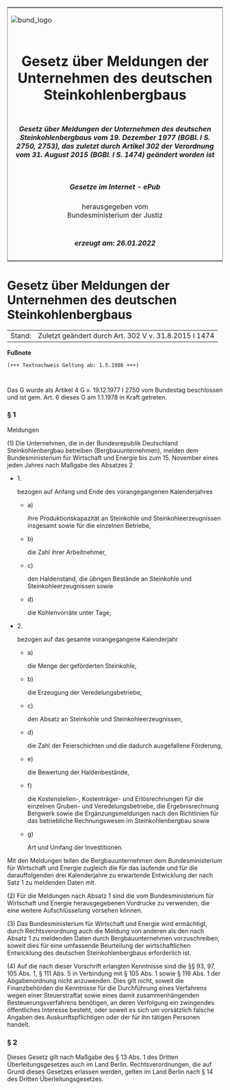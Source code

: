 <span id="DECKBLATT.html"></span>

<table border="0" frame="border" width="100%">

<tr valign="top">

<td align="left">

![bund\_logo](BfJ_2021_Web_de_de.gif)

</td>

<td align="right">

 

</td>

</tr>

<tr align="center" valign="middle">

<td colspan="2">

# Gesetz über Meldungen der Unternehmen des deutschen Steinkohlenbergbaus

</td>

</tr>

<tr align="center" valign="middle">

<td colspan="2">

##### Gesetz über Meldungen der Unternehmen des deutschen Steinkohlenbergbaus vom 19. Dezember 1977 (BGBl. I S. 2750, 2753), das zuletzt durch Artikel 302 der Verordnung vom 31. August 2015 (BGBl. I S. 1474) geändert worden ist

</td>

</tr>

<tr align="center" valign="middle">

<td colspan="2">

  
  

##### Gesetze im Internet - ePub  
  
herausgegeben vom  
Bundesministerium der Justiz

</td>

</tr>

<tr align="center" valign="bottom">

<td colspan="2">

  
  

##### erzeugt am: 26.01.2022

</td>

</tr>

</table>

<span id="BJNR027530977.html"></span>

# Gesetz über Meldungen der Unternehmen des deutschen Steinkohlenbergbaus

<div>

<div class="jnhtml">

|        |                                                       |
| ------ | ----------------------------------------------------- |
| Stand: | Zuletzt geändert durch Art. 302 V v. 31.8.2015 I 1474 |

</div>

</div>

<div>

  
**Fußnote**

<div class="jnhtml">

<div>

<div class="jurAbsatz">

  

``` 
(+++ Textnachweis Geltung ab: 1.5.1986 +++)

 
```

Das G wurde als Artikel 4 G v. 19.12.1977 I 2750 vom Bundestag
beschlossen und ist gem. Art. 6 dieses G am 1.1.1978 in Kraft getreten.

</div>

</div>

</div>

</div>

<span id="BJNR027530977BJNE000104118.html"></span>

### § 1  
Meldungen

<div>

<div class="jnhtml">

<div>

<div class="jurAbsatz">

(1) Die Unternehmen, die in der Bundesrepublik Deutschland
Steinkohlenbergbau betreiben (Bergbauunternehmen), melden dem
Bundesministerium für Wirtschaft und Energie bis zum 15. November eines
jeden Jahres nach Maßgabe des Absatzes 2

  - 1\.
    
    <div style="">
    
    bezogen auf Anfang und Ende des vorangegangenen Kalenderjahres
    
      - a)
        
        <div style="">
        
        ihre Produktionskapazität an Steinkohle und
        Steinkohleerzeugnissen insgesamt sowie für die einzelnen
        Betriebe,
        
        </div>
    
      - b)
        
        <div style="">
        
        die Zahl ihrer Arbeitnehmer,
        
        </div>
    
      - c)
        
        <div style="">
        
        den Haldenstand, die übrigen Bestände an Steinkohle und
        Steinkohleerzeugnissen sowie
        
        </div>
    
      - d)
        
        <div style="">
        
        die Kohlenvorräte unter Tage;
        
        </div>
    
    </div>

  - 2\.
    
    <div style="">
    
    bezogen auf das gesamte vorangegangene Kalenderjahr
    
      - a)
        
        <div style="">
        
        die Menge der geförderten Steinkohle,
        
        </div>
    
      - b)
        
        <div style="">
        
        die Erzeugung der Veredelungsbetriebe,
        
        </div>
    
      - c)
        
        <div style="">
        
        den Absatz an Steinkohle und Steinkohleerzeugnissen,
        
        </div>
    
      - d)
        
        <div style="">
        
        die Zahl der Feierschichten und die dadurch ausgefallene
        Förderung,
        
        </div>
    
      - e)
        
        <div style="">
        
        die Bewertung der Haldenbestände,
        
        </div>
    
      - f)
        
        <div style="">
        
        die Kostenstellen-, Kostenträger- und Erlösrechnungen für die
        einzelnen Gruben- und Veredelungsbetriebe, die Ergebnisrechnung
        Bergwerk sowie die Ergänzungsmeldungen nach den Richtlinien für
        das betriebliche Rechnungswesen im Steinkohlenbergbau sowie
        
        </div>
    
      - g)
        
        <div style="">
        
        Art und Umfang der Investitionen.
        
        </div>
    
    </div>

Mit den Meldungen teilen die Bergbauunternehmen dem Bundesministerium
für Wirtschaft und Energie zugleich die für das laufende und für die
darauffolgenden drei Kalenderjahre zu erwartende Entwicklung der nach
Satz 1 zu meldenden Daten mit.

</div>

<div class="jurAbsatz">

(2) Für die Meldungen nach Absatz 1 sind die vom Bundesministerium für
Wirtschaft und Energie herausgegebenen Vordrucke zu verwenden, die eine
weitere Aufschlüsselung vorsehen können.

</div>

<div class="jurAbsatz">

(3) Das Bundesministerium für Wirtschaft und Energie wird ermächtigt,
durch Rechtsverordnung auch die Meldung von anderen als den nach Absatz
1 zu meldenden Daten durch Bergbauunternehmen vorzuschreiben, soweit
dies für eine umfassende Beurteilung der wirtschaftlichen Entwicklung
des deutschen Steinkohlenbergbaus erforderlich ist.

</div>

<div class="jurAbsatz">

(4) Auf die nach dieser Vorschrift erlangten Kenntnisse sind die §§ 93,
97, 105 Abs. 1, § 111 Abs. 5 in Verbindung mit § 105 Abs. 1 sowie § 116
Abs. 1 der Abgabenordnung nicht anzuwenden. Dies gilt nicht, soweit die
Finanzbehörden die Kenntnisse für die Durchführung eines Verfahrens
wegen einer Steuerstraftat sowie eines damit zusammenhängenden
Besteuerungsverfahrens benötigen, an deren Verfolgung ein zwingendes
öffentliches Interesse besteht, oder soweit es sich um vorsätzlich
falsche Angaben des Auskunftspflichtigen oder der für ihn tätigen
Personen handelt.

</div>

</div>

</div>

</div>

<span id="BJNR027530977BJNE000200328.html"></span>

### § 2  

<div>

<div class="jnhtml">

<div>

<div class="jurAbsatz">

Dieses Gesetz gilt nach Maßgabe des § 13 Abs. 1 des Dritten
Überleitungsgesetzes auch im Land Berlin. Rechtsverordnungen, die auf
Grund dieses Gesetzes erlassen werden, gelten im Land Berlin nach § 14
des Dritten Überleitungsgesetzes.

</div>

</div>

</div>

</div>
